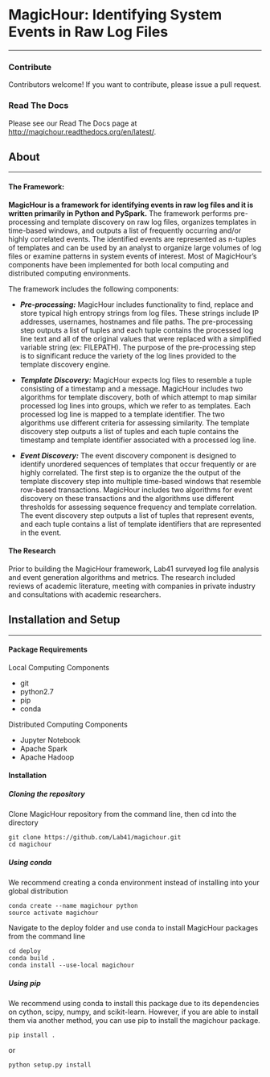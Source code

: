 # MagicHour: Identifying System Events in Raw Log Files 
- - -

### Contribute

Contributors welcome! If you want to contribute, please issue a pull request.

### Read The Docs

Please see our Read The Docs page at <http://magichour.readthedocs.org/en/latest/>.

## About
- - -

#### The Framework:

**MagicHour is a framework for identifying events in raw log files and it is written primarily in Python and PySpark.** The framework performs pre-processing and template discovery on raw log files, organizes templates in time-based windows, and outputs a list of frequently occurring and/or highly correlated events. The identified events are represented as n-tuples of templates and can be used by an analyst to organize large volumes of log files or examine patterns in system events of interest. Most of MagicHour’s components have been implemented for both local computing and distributed computing environments.

The framework includes the following components:  

* ***Pre-processing:*** MagicHour includes functionality to find, replace and store typical high entropy strings from log files. These strings include IP addresses, usernames, hostnames and file paths. The pre-processing step outputs a list of tuples and each tuple contains the processed log line text and all of the original values that were replaced with a simplified variable string (ex: FILEPATH). The purpose of the pre-processing step is to significant reduce the variety of the log lines provided to the template discovery engine.

* ***Template Discovery:*** MagicHour expects log files to resemble a tuple consisting of a timestamp and a message. MagicHour includes two algorithms for template discovery, both of which attempt to map similar processed log lines into groups, which we refer to as templates. Each processed log line is mapped to a template identifier. The two algorithms use different criteria for assessing similarity. The template discovery step outputs a list of tuples and each tuple contains the timestamp and template identifier associated with a processed log line. 

* ***Event Discovery:*** The event discovery component is designed to identify unordered sequences of templates that occur frequently or are highly correlated. The first step is to organize the the output of the template discovery step into multiple time-based windows that resemble row-based transactions. MagicHour includes two algorithms for event discovery on these transactions and the algorithms use different thresholds for assessing sequence frequency and template correlation. The event discovery step outputs a list of tuples that represent events, and each tuple contains a list of template identifiers that are represented in the event.

#### The Research

Prior to building the MagicHour framework, Lab41 surveyed log file analysis and event generation algorithms and metrics. The research included reviews of academic literature, meeting with companies in private industry and consultations with academic researchers.

## Installation and Setup
- - -

#### Package Requirements

Local Computing Components
* git
* python2.7
* pip
* conda

Distributed Computing Components
* Jupyter Notebook
* Apache Spark 
* Apache Hadoop 

#### Installation

##### Cloning the repository

Clone MagicHour repository from the command line, then cd into the directory
```
git clone https://github.com/Lab41/magichour.git
cd magichour
```

##### Using conda

We recommend creating a conda environment instead of installing into your global distribution
```
conda create --name magichour python
source activate magichour
```

Navigate to the deploy folder and use conda to install MagicHour packages from the command line
```
cd deploy
conda build .
conda install --use-local magichour
```

##### Using pip
We recommend using conda to install this package due to its dependencies on cython, scipy, numpy, and scikit-learn. However, if you are able to install them via another method, you can use pip to install the magichour package.

```
pip install .
```
or
```
python setup.py install
```

